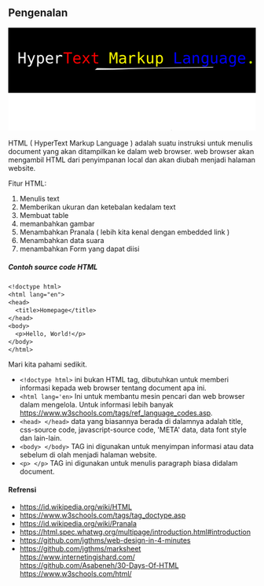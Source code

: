 ## Pengenalan

![image02](../aset/02.png)

HTML ( HyperText Markup Language )  adalah suatu instruksi untuk menulis document yang akan ditampilkan ke dalam web browser. web browser akan mengambil HTML dari penyimpanan local dan akan diubah menjadi halaman website.

Fitur HTML:
1. Menulis text
1. Memberikan ukuran dan ketebalan kedalam text
1. Membuat table
1. memanbahkan gambar 
1. Menambahkan Pranala ( lebih kita kenal dengan embedded link  )
1. Menambahkan data suara
1. menambahkan Form yang dapat diisi

##### Contoh source code HTML 
```
<!doctype html>
<html lang="en">
<head>
  <title>Homepage</title>
</head>
<body>
  <p>Hello, World!</p>
</body>
</html>
```

Mari kita pahami sedikit. 
- `<!doctype html>` ini bukan HTML tag, dibutuhkan untuk memberi informasi kepada web browser tentang document apa ini.
- `<html lang='en>` Ini untuk membantu mesin pencari dan web browser dalam mengelola. Untuk informasi lebih banyak https://www.w3schools.com/tags/ref_language_codes.asp.
- `<head> </head>` data yang biasannya berada di dalamnya adalah title, css-source code, javascript-source code, 'META' data, data font style dan lain-lain.
- `<body> </body>` TAG ini digunakan untuk menyimpan informasi atau data sebelum di olah menjadi halaman website.
- `<p> </p>` TAG ini digunakan untuk menulis paragraph biasa didalam document.


#### Refrensi 
- https://id.wikipedia.org/wiki/HTML
- https://www.w3schools.com/tags/tag_doctype.asp
- https://id.wikipedia.org/wiki/Pranala
- https://html.spec.whatwg.org/multipage/introduction.html#introduction
- https://github.com/jgthms/web-design-in-4-minutes
- https://github.com/jgthms/marksheet
<https://www.internetingishard.com/> <br>
<https://github.com/Asabeneh/30-Days-Of-HTML> <br>
<https://www.w3schools.com/html/>
